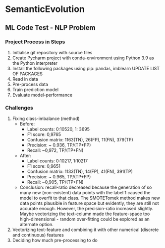 # SemanticEvolution
## ML Code Test - NLP Problem

### Project Process in Steps
1. Initialise git repository with source files
2. Create Pycharm project with conda-environment using Python 3.9 as the Python interpreter
3. Install the following packages using pip: pandas, imblearn
   UPDATE LIST OF PACKAGES
4. Read in data
5. Pre-process data
6. Train prediction model
5. Evaluate model-performance

### Challenges
1. Fixing class-imbalance (method)
   - Before:
      - Label counts: 0:10520, 1: 3695
      - F1 score: 0,9765
      - Confusion matrix: 1163(TN), 26(FP), 11(FN), 379(TP)
      - Precision: ~ 0.936, TP/(TP+FP)
      - Recall: ~0,972, TP/(TP+FN)
   - After:
      - Label counts: 0:10217, 1:10217
      - F1 score: 0,9651
      - Confusion matrix: 1133(TN), 14(FP), 41(FN), 391(TP)
      - Precision: ~ 0.965, TP/(TP+FP)
      - Recall: ~0,905, TP/(TP+FN)
   - Conclusion: recall-ratio decreased because the generation of so many
     new (non-existent) data points with the label 1 caused the model
     to overfit to that class. The SMOTETomek method makes new data points
     plausible in feature space but evidently, they are still not accurate enough.
     However, the precision-ratio increased slightly. Maybe vectorizing the text-column
     made the feature-space too high-dimensional - random over-fitting could be explored
     as an alternate option.
2. Vectorizing text-feature and combining it with other numerical (discrete and continuous) features
3. Deciding how much pre-processing to do